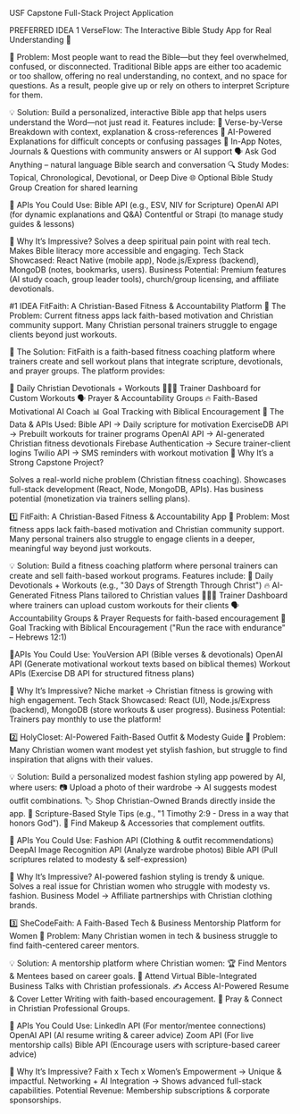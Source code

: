 USF Capstone Full-Stack Project Application

PREFERRED IDEA 
1️ VerseFlow: The Interactive Bible Study App for Real Understanding 🙏

🚨 Problem: Most people want to read the Bible—but they feel overwhelmed, confused, or disconnected. Traditional Bible apps are either too academic or too shallow, offering no real understanding, no context, and no space for questions. As a result, people give up or rely on others to interpret Scripture for them.

💡 Solution: Build a personalized, interactive Bible app that helps users understand the Word—not just read it. Features include:
📖 Verse-by-Verse Breakdown with context, explanation & cross-references
🧠 AI-Powered Explanations for difficult concepts or confusing passages
📝 In-App Notes, Journals & Questions with community answers or AI support
🗣️ Ask God Anything – natural language Bible search and conversation
🔍 Study Modes: Topical, Chronological, Devotional, or Deep Dive
🌐 Optional Bible Study Group Creation for shared learning

🔗 APIs You Could Use:
Bible API (e.g., ESV, NIV for Scripture)
OpenAI API (for dynamic explanations and Q&A)
Contentful or Strapi (to manage study guides & lessons)

🎯 Why It’s Impressive?
Solves a deep spiritual pain point with real tech. Makes Bible literacy more accessible and engaging.
Tech Stack Showcased: React Native (mobile app), Node.js/Express (backend), MongoDB (notes, bookmarks, users).
Business Potential: Premium features (AI study coach, group leader tools), church/group licensing, and affiliate devotionals.


#1 IDEA
FitFaith: A Christian-Based Fitness & Accountability Platform 🔹 The Problem: Current fitness apps lack faith-based motivation and Christian community support. Many Christian personal trainers struggle to engage clients beyond just workouts.

🔹 The Solution: FitFaith is a faith-based fitness coaching platform where trainers create and sell workout plans that integrate scripture, devotionals, and prayer groups. The platform provides:

📖 Daily Christian Devotionals + Workouts 🏋🏽‍♀️ Trainer Dashboard for Custom Workouts 🗣️ Prayer & Accountability Groups 🔥 Faith-Based Motivational AI Coach 📊 Goal Tracking with Biblical Encouragement 🔹 The Data & APIs Used: Bible API → Daily scripture for motivation ExerciseDB API → Prebuilt workouts for trainer programs OpenAI API → AI-generated Christian fitness devotionals Firebase Authentication → Secure trainer-client logins Twilio API → SMS reminders with workout motivation 🚀 Why It’s a Strong Capstone Project?

Solves a real-world niche problem (Christian fitness coaching). Showcases full-stack development (React, Node, MongoDB, APIs). Has business potential (monetization via trainers selling plans).



1️⃣ FitFaith: A Christian-Based Fitness & Accountability App
🚀 Problem:
Most fitness apps lack faith-based motivation and Christian community support. Many personal trainers also struggle to engage clients in a deeper, meaningful way beyond just workouts.

💡 Solution:
Build a fitness coaching platform where personal trainers can create and sell faith-based workout programs. Features include:
📖 Daily Devotionals + Workouts (e.g., "30 Days of Strength Through Christ")
🔥 AI-Generated Fitness Plans tailored to Christian values
🏋🏽‍♀️ Trainer Dashboard where trainers can upload custom workouts for their clients
🗣️ Accountability Groups & Prayer Requests for faith-based encouragement
🎯 Goal Tracking with Biblical Encouragement ("Run the race with endurance" – Hebrews 12:1)

🔗APIs You Could Use:
YouVersion API (Bible verses & devotionals)
OpenAI API (Generate motivational workout texts based on biblical themes)
Workout APIs (Exercise DB API for structured fitness plans)

🎯 Why It’s Impressive?
Niche market → Christian fitness is growing with high engagement.
Tech Stack Showcased: React (UI), Node.js/Express (backend), MongoDB (store workouts & user progress).
Business Potential: Trainers pay monthly to use the platform!

2️⃣ HolyCloset: AI-Powered Faith-Based Outfit & Modesty Guide
🚀 Problem:
Many Christian women want modest yet stylish fashion, but struggle to find inspiration that aligns with their values.

💡 Solution:
Build a personalized modest fashion styling app powered by AI, where users:
📷 Upload a photo of their wardrobe → AI suggests modest outfit combinations.
🏷️ Shop Christian-Owned Brands directly inside the app.
📖 Scripture-Based Style Tips (e.g., "1 Timothy 2:9 - Dress in a way that honors God").
🎨 Find Makeup & Accessories that complement outfits.

🔗 APIs You Could Use:
Fashion API (Clothing & outfit recommendations)
DeepAI Image Recognition API (Analyze wardrobe photos)
Bible API (Pull scriptures related to modesty & self-expression)

🎯 Why It’s Impressive?
AI-powered fashion styling is trendy & unique.
Solves a real issue for Christian women who struggle with modesty vs. fashion.
Business Model → Affiliate partnerships with Christian clothing brands.

3️⃣ SheCodeFaith: A Faith-Based Tech & Business Mentorship Platform for Women
🚀 Problem:
Many Christian women in tech & business struggle to find faith-centered career mentors.

💡 Solution:
A mentorship platform where Christian women:
🏆 Find Mentors & Mentees based on career goals.
🎤 Attend Virtual Bible-Integrated Business Talks with Christian professionals.
✍️ Access AI-Powered Resume & Cover Letter Writing with faith-based encouragement.
🙏 Pray & Connect in Christian Professional Groups.

🔗 APIs You Could Use:
LinkedIn API (For mentor/mentee connections)
OpenAI API (AI resume writing & career advice)
Zoom API (For live mentorship calls)
Bible API (Encourage users with scripture-based career advice)

🎯 Why It’s Impressive?
Faith x Tech x Women’s Empowerment → Unique & impactful.
Networking + AI Integration → Shows advanced full-stack capabilities.
Potential Revenue: Membership subscriptions & corporate sponsorships.

